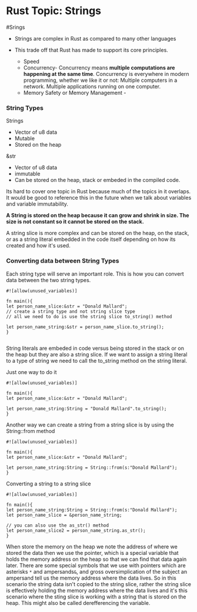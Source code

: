 # Rust Topic: Strings
#Srings
- Strings are complex in Rust as compared to many other languages

- This trade off that Rust has made to support its core principles.
	- Speed
	- Concurrency- Concurrency means **multiple computations are happening at the same time**. Concurrency is everywhere in modern programming, whether we like it or not: Multiple computers in a network. Multiple applications running on one computer.
	- Memory Safety or Memory Management - 
	
### String Types
Strings
- Vector of u8 data
- Mutable
- Stored on the heap

&str
* Vector of u8 data
* immutable
* Can be stored on the heap, stack or embeded in the compiled code.

Its hard to cover one topic in Rust because much of the topics in it overlaps. 
It would be good to reference this in the future when we talk about variables and variable immutability.

**A String is stored on the heap because it can grow and shrink in size. The size is not constant so it cannot be stored on the stack.**

A string slice is more complex and can be stored on the heap, on the stack, or as a string literal embedded in the code itself depending on how its created and how it's used.

### Converting data between String Types
Each string type will serve an important role. 
This is how you can convert data between the two string types.

```
#![allow(unused_variables)]

fn main(){
let person_name_slice:&str = "Donald Mallard";
// create a string type and not string slice type
// all we need to do is use the string slice to_string() method

let person_name_string:&str = person_name_slice.to_string();
}


```

String literals are embeded in code versus being stored in the stack or on the heap but they are also a string slice. 
If we want to assign a string literal to a type of string we need to call the to_string method on the string literal.

Just one way to do it
```
#![allow(unused_variables)]

fn main(){
let person_name_slice:&str = "Donald Mallard";

let person_name_string:String = "Donald Mallard".to_string();
}

```
 Another way we can create a string from a string slice is by using the String::from method
```
#![allow(unused_variables)]

fn main(){
let person_name_slice:&str = "Donald Mallard";

let person_name_string:String = String::from(s:"Donald Mallard");
}
```

Converting a string to a string slice
```
#![allow(unused_variables)]

fn main(){
let person_name_string:String = String::from(s:"Donald Mallard");
let person_name_slice = &person_name_string;

// you can also use the as_str() method
let person_name_slice2 = person_name_string.as_str();
}
```

When store the memory on the heap we note the address of where we stored the data then we use the pointer, which is a special variable that holds the memory address on the heap so that we can find that data again later. 
There are some special symbols that we use with pointers which are asterisks `*` and ampersands`&`, and gross oversimplication of the subject an ampersand tell us the memory address where the data lives.
So in this scenario the string data isn't copied to the string slice, rather the string slice is effectively holding the memory address where the data lives and it's this scenario where the sting slice is working with a string that is stored on the heap. This might also be called derefferencing the variable.